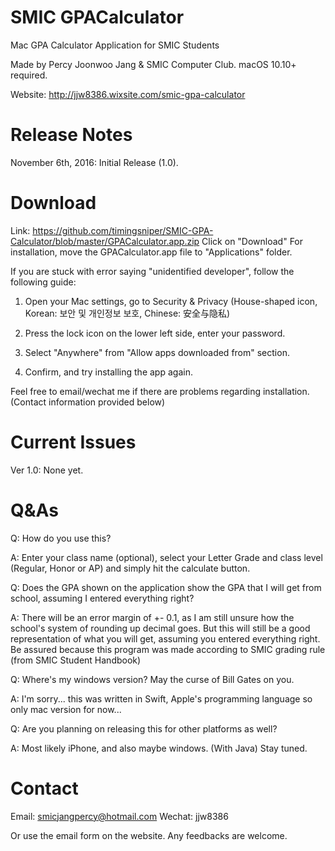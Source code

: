 # SMIC GPACalculator
Mac GPA Calculator Application for SMIC Students

Made by Percy Joonwoo Jang & SMIC Computer Club.
macOS 10.10+ required.

Website: http://jjw8386.wixsite.com/smic-gpa-calculator

# Release Notes
November 6th, 2016: Initial Release (1.0).

# Download
Link: https://github.com/timingsniper/SMIC-GPA-Calculator/blob/master/GPACalculator.app.zip
Click on "Download"
For installation, move the GPACalculator.app file to "Applications" folder.

If you are stuck with error saying "unidentified developer", follow the following guide: 

1. Open your Mac settings, go to Security & Privacy (House-shaped icon, Korean: 보안 및 개인정보 보호, Chinese: 安全与隐私)

2. Press the lock icon on the lower left side, enter your password.

3. Select "Anywhere" from "Allow apps downloaded from" section.

4. Confirm, and try installing the app again.

Feel free to email/wechat me if there are problems regarding installation. (Contact information provided below)

# Current Issues
Ver 1.0: None yet.

# Q&As
Q: How do you use this?

A: Enter your class name (optional), select your Letter Grade and class level (Regular, Honor or AP) and simply hit the calculate button.

Q: Does the GPA shown on the application show the GPA that I will get from school, assuming I entered everything right?

A: There will be an error margin of +- 0.1, as I am still unsure how the school's system of rounding up decimal goes.
   But this will still be a good representation of what you will get, assuming you entered everything right. Be assured 
   because this program was made according to SMIC grading rule (from SMIC Student Handbook)

Q: Where's my windows version? May the curse of Bill Gates on you.

A: I'm sorry... this was written in Swift, Apple's programming language so only mac version for now...

Q: Are you planning on releasing this for other platforms as well?

A: Most likely iPhone, and also maybe windows. (With Java) Stay tuned.

# Contact
Email: smicjangpercy@hotmail.com
Wechat: jjw8386

Or use the email form on the website. Any feedbacks are welcome.
